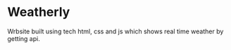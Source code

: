 # Weatherly
Wrbsite built using tech html, css and js which shows real time weather by getting api.
